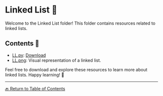 # Linked List 📝

Welcome to the Linked List folder! This folder contains resources related to linked lists.

## Contents 📄

- [LL.py](LL.py): [Download](LL.py)
- [LL.png](LL.png): Visual representation of a linked list.

Feel free to download and explore these resources to learn more about linked lists. Happy learning! 🚀

---

[🔙 Return to Table of Contents](https://kernel-rb.github.io/CSLearningToolkit/03-DataStructure/1-UdemyCourse/)

